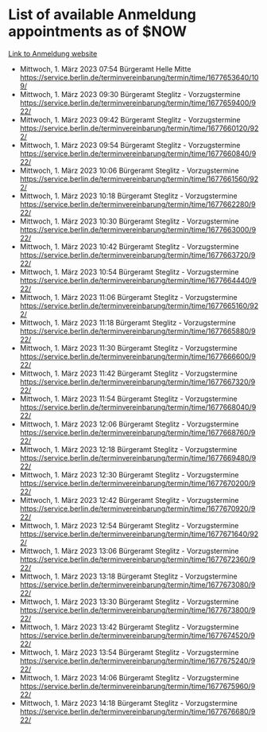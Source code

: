 # List of available Anmeldung appointments as of $NOW
[Link to Anmeldung website](https://service.berlin.de/terminvereinbarung/termin/tag.php?termin=1&anliegen[]=120686&dienstleisterlist=122210,122217,327316,122219,327312,122227,327314,122231,327346,122243,327348,122254,122252,329742,122260,329745,122262,329748,122271,327278,122273,327274,122277,327276,330436,122280,327294,122282,327290,122284,327292,122291,327270,122285,327266,122286,327264,122296,327268,150230,329760,122297,327286,122294,327284,122312,329763,122314,329775,122304,327330,122311,327334,122309,327332,317869,122281,327352,122279,329772,122283,122276,327324,122274,327326,122267,329766,122246,327318,122251,327320,122257,327322,122208,327298,122226,327300&herkunft=http%3A%2F%2Fservice.berlin.de%2Fdienstleistung%2F120686%2F)
- Mittwoch, 1. März 2023 07:54 Bürgeramt Helle Mitte https://service.berlin.de/terminvereinbarung/termin/time/1677653640/109/
- Mittwoch, 1. März 2023 09:30 Bürgeramt Steglitz - Vorzugstermine https://service.berlin.de/terminvereinbarung/termin/time/1677659400/922/
- Mittwoch, 1. März 2023 09:42 Bürgeramt Steglitz - Vorzugstermine https://service.berlin.de/terminvereinbarung/termin/time/1677660120/922/
- Mittwoch, 1. März 2023 09:54 Bürgeramt Steglitz - Vorzugstermine https://service.berlin.de/terminvereinbarung/termin/time/1677660840/922/
- Mittwoch, 1. März 2023 10:06 Bürgeramt Steglitz - Vorzugstermine https://service.berlin.de/terminvereinbarung/termin/time/1677661560/922/
- Mittwoch, 1. März 2023 10:18 Bürgeramt Steglitz - Vorzugstermine https://service.berlin.de/terminvereinbarung/termin/time/1677662280/922/
- Mittwoch, 1. März 2023 10:30 Bürgeramt Steglitz - Vorzugstermine https://service.berlin.de/terminvereinbarung/termin/time/1677663000/922/
- Mittwoch, 1. März 2023 10:42 Bürgeramt Steglitz - Vorzugstermine https://service.berlin.de/terminvereinbarung/termin/time/1677663720/922/
- Mittwoch, 1. März 2023 10:54 Bürgeramt Steglitz - Vorzugstermine https://service.berlin.de/terminvereinbarung/termin/time/1677664440/922/
- Mittwoch, 1. März 2023 11:06 Bürgeramt Steglitz - Vorzugstermine https://service.berlin.de/terminvereinbarung/termin/time/1677665160/922/
- Mittwoch, 1. März 2023 11:18 Bürgeramt Steglitz - Vorzugstermine https://service.berlin.de/terminvereinbarung/termin/time/1677665880/922/
- Mittwoch, 1. März 2023 11:30 Bürgeramt Steglitz - Vorzugstermine https://service.berlin.de/terminvereinbarung/termin/time/1677666600/922/
- Mittwoch, 1. März 2023 11:42 Bürgeramt Steglitz - Vorzugstermine https://service.berlin.de/terminvereinbarung/termin/time/1677667320/922/
- Mittwoch, 1. März 2023 11:54 Bürgeramt Steglitz - Vorzugstermine https://service.berlin.de/terminvereinbarung/termin/time/1677668040/922/
- Mittwoch, 1. März 2023 12:06 Bürgeramt Steglitz - Vorzugstermine https://service.berlin.de/terminvereinbarung/termin/time/1677668760/922/
- Mittwoch, 1. März 2023 12:18 Bürgeramt Steglitz - Vorzugstermine https://service.berlin.de/terminvereinbarung/termin/time/1677669480/922/
- Mittwoch, 1. März 2023 12:30 Bürgeramt Steglitz - Vorzugstermine https://service.berlin.de/terminvereinbarung/termin/time/1677670200/922/
- Mittwoch, 1. März 2023 12:42 Bürgeramt Steglitz - Vorzugstermine https://service.berlin.de/terminvereinbarung/termin/time/1677670920/922/
- Mittwoch, 1. März 2023 12:54 Bürgeramt Steglitz - Vorzugstermine https://service.berlin.de/terminvereinbarung/termin/time/1677671640/922/
- Mittwoch, 1. März 2023 13:06 Bürgeramt Steglitz - Vorzugstermine https://service.berlin.de/terminvereinbarung/termin/time/1677672360/922/
- Mittwoch, 1. März 2023 13:18 Bürgeramt Steglitz - Vorzugstermine https://service.berlin.de/terminvereinbarung/termin/time/1677673080/922/
- Mittwoch, 1. März 2023 13:30 Bürgeramt Steglitz - Vorzugstermine https://service.berlin.de/terminvereinbarung/termin/time/1677673800/922/
- Mittwoch, 1. März 2023 13:42 Bürgeramt Steglitz - Vorzugstermine https://service.berlin.de/terminvereinbarung/termin/time/1677674520/922/
- Mittwoch, 1. März 2023 13:54 Bürgeramt Steglitz - Vorzugstermine https://service.berlin.de/terminvereinbarung/termin/time/1677675240/922/
- Mittwoch, 1. März 2023 14:06 Bürgeramt Steglitz - Vorzugstermine https://service.berlin.de/terminvereinbarung/termin/time/1677675960/922/
- Mittwoch, 1. März 2023 14:18 Bürgeramt Steglitz - Vorzugstermine https://service.berlin.de/terminvereinbarung/termin/time/1677676680/922/
